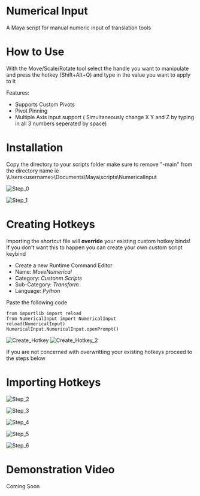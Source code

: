 # Numerical Input
A Maya script for manual numeric input of translation tools

# How to Use
With the Move/Scale/Rotate tool select the handle you want to manipulate and press the hotkey (Shift+Alt+Q) and type in the value you want to apply to it

Features:
- Supports Custom Pivots
- Pivot Pinning
- Multiple Axis input support ( Simultaneously change X Y and Z by typing in all 3 numbers seperated by space)

# Installation
Copy the directory to your scripts folder make sure to remove  "-main" from the directory name
ie \Users\<username>\Documents\Maya\scripts\NumericalInput



![Step_0](https://github.com/Shinobubu/NumericalInput/assets/14949931/32a17b57-688e-4510-b998-a28ad37b25ff)


![Step_1](https://github.com/Shinobubu/NumericalInput/assets/14949931/76a3fd64-d7b6-4224-90d7-ea09997b6586)

# Creating Hotkeys
Importing the shortcut file will **override** your existing custom hotkey binds! 
If you don't want this to happen you can create your own custom script keybind 
- Create a new Runtime Command Editor
- Name: _MoveNumerical_
- Category: _Custonm Scripts_
- Sub-Category: _Transform_
- Language: _Python_

Paste the following code
```  
from importlib import reload
from NumericalInput import NumericalInput
reload(NumericalInput)
NumericalInput.NumericalInput.openPrompt()
```
![Create_Hotkey](https://github.com/Shinobubu/NumericalInput/assets/14949931/9ad6f3c8-c37b-44c5-ad5f-15e55b70d8b0)
![Create_Hotkey_2](https://github.com/Shinobubu/NumericalInput/assets/14949931/cf5a59ae-a3ab-43bb-9e3b-e541bec539f1)

If you are not concerned with overwritting your existing hotkeys proceed to the steps below

# Importing Hotkeys
![Step_2](https://github.com/Shinobubu/NumericalInput/assets/14949931/2b045f8a-0bb5-4fb5-a85d-f3655b02e9d9)

![Step_3](https://github.com/Shinobubu/NumericalInput/assets/14949931/5c15ccbf-4f39-4880-ab13-0fd7250211b4)

![Step_4](https://github.com/Shinobubu/NumericalInput/assets/14949931/fc644ece-031b-4f7b-99b2-6bf6eb8a4b4f)

![Step_5](https://github.com/Shinobubu/NumericalInput/assets/14949931/d4a6270c-d179-41f4-858e-782d78f20717)

![Step_6](https://github.com/Shinobubu/NumericalInput/assets/14949931/034be218-8f68-4951-8f10-330a9c2a3a26)

# Demonstration Video
Coming Soon
